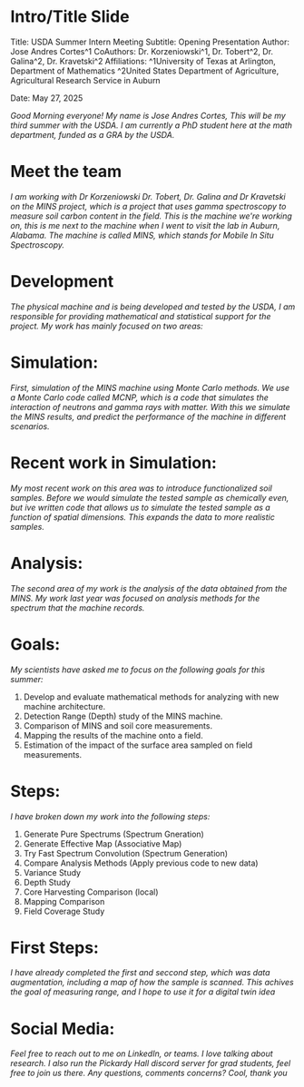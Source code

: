 # Intro/Title Slide

Title: USDA Summer Intern Meeting
Subtitle: Opening Presentation
Author: Jose Andres Cortes^1
CoAuthors: Dr. Korzeniowski^1, Dr. Tobert^2, Dr. Galina^2, Dr. Kravetski^2
Affiliations:
^1University of Texas at Arlington, Department of Mathematics
^2United States Department of Agriculture, Agricultural Research Service in Auburn

Date: May 27, 2025

*Good Morning everyone! My name is Jose Andres Cortes, This will be my third summer with the USDA. I am currently a PhD student here at the math department, funded as a GRA by the USDA.*

# Meet the team

*I am working with Dr Korzeniowski Dr. Tobert, Dr. Galina and Dr Kravetski on the MINS project, which is a project that uses gamma spectroscopy to measure soil carbon content in the field. This is the machine we're working on, this is me next to the machine when I went to visit the lab in Auburn, Alabama. The machine is called MINS, which stands for Mobile In Situ Spectroscopy.*

# Development

*The physical machine and is being developed and tested by the USDA, I am responsible for providing mathematical and statistical support for the project. My work has mainly focused on two areas:*

# Simulation:

*First, simulation of the MINS machine using Monte Carlo methods. We use a Monte Carlo code called MCNP, which is a code that simulates the interaction of neutrons and gamma rays with matter. With this we simulate the MINS results, and predict the performance of the machine in different scenarios.*

# Recent work in Simulation:

*My most recent work on this area was to introduce functionalized soil samples. Before we would simulate the tested sample as chemically even, but ive written code that allows us to simulate the tested sample as a function of spatial dimensions. This expands the data to more realistic samples.*

# Analysis:

*The second area of my work is the analysis of the data obtained from the MINS. My work last year was focused on analysis methods for the spectrum that the machine records.*

# Goals:

*My scientists have asked me to focus on the following goals for this summer:*

1. Develop and evaluate mathematical methods for analyzing with new machine architecture.
2. Detection Range (Depth) study of the MINS machine.
3. Comparison of MINS and soil core measurements.
4. Mapping the results of the machine onto a field.
5. Estimation of the impact of the surface area sampled on field measurements.


# Steps:

*I have broken down my work into the following steps:*

1. Generate Pure Spectrums (Spectrum Gneration)
2. Generate Effective Map (Associative Map)
3. Try Fast Spectrum Convolution (Spectrum Generation)
4. Compare Analysis Methods (Apply previous code to new data)
5. Variance Study
6. Depth Study
7. Core Harvesting Comparison (local)
8. Mapping Comparison
9. Field Coverage Study

# First Steps:

*I have already completed the first and seccond step, which was data augmentation, including a map of how the sample is scanned. This achives the goal of measuring range, and I hope to use it for a digital twin idea*


# Social Media:

*Feel free to reach out to me on LinkedIn, or teams. I love talking about research. I also run the Pickardy Hall discord server for grad students, feel free to join us there. Any questions, comments concerns? Cool, thank you*